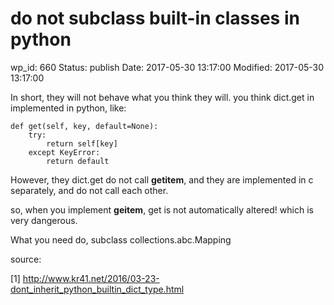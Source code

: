 # do not subclass built-in classes in python


wp_id: 660
Status: publish
Date: 2017-05-30 13:17:00
Modified: 2017-05-30 13:17:00


In short, they will not behave what you think they will. you think dict.get in implemented in python, like:

```
def get(self, key, default=None):
    try:
        return self[key]
    except KeyError:
        return default
```

However, they dict.get do not call __getitem__, and they are implemented in c separately, and do not call each other.

so, when you implement __geitem__, get is not automatically altered! which is very dangerous.

What you need do, subclass collections.abc.Mapping

source:

[1] http://www.kr41.net/2016/03-23-dont_inherit_python_builtin_dict_type.html